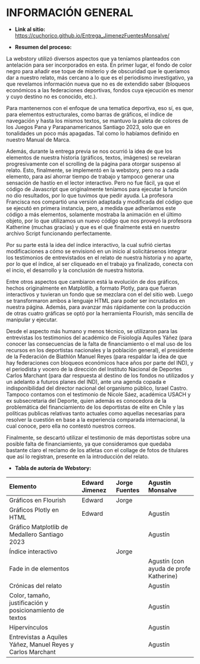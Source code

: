 # INFORMACIÓN GENERAL

* **Link al sitio:** https://cuchorico.github.io/Entrega_JimenezFuentesMonsalve/

* **Resumen del proceso:**

La webstory utilizó diversos aspectos que ya teníamos planteados con antelación para ser incorporados en esta. En primer lugar, el fondo de color negro para añadir ese toque de misterio y de obscuridad que le queríamos dar a nuestro relato, más cercano a lo que es el periodismo investigativo, ya que revelamos información nueva que no es de extendido saber (bloqueos económicos a las federaciones deportivas, fondos cuya ejecución es menor y cuyo destino no es conocido, etc.). 

Para mantenernos con el enfoque de una tematica deportiva, eso sí, es que, para elementos estructurales, como barras de gráficos, el índice de navegación y hasta los mismos textos, se mantuvo la paleta de colores de los Juegos Pana y Parapanamericanos Santiago 2023, solo que en tonalidades un poco más apagadas. Tal como lo habíamos definido en nuestro Manual de Marca.

Además, durante la entrega previa se nos ocurrió la idea de que los elementos de nuestra historia (gráficos, textos, imágenes) se revelaran progresivamente con el scrolling de la página para otorgar suspenso al relato. Esto, finalmente, se implementó en la webstory, pero no a cada elemento, para así ahorrar tiempo de trabajo y tampoco generar una sensación de hastío en el lector interactivo. Pero no fue fácil, ya que el código de Javascript que originalmente teníamos para ejecutar la función no dio resultados, por lo que tuvimos que pedir ayuda. La profesora Francisca nos compartió una versión adaptada y modificada del código que se ejecutó en primera instancia, pero, a medida que adheríamos este código a más elementos, solamente mostraba la animación en el último objeto, por lo que utilizamos un nuevo código que nos proveyó la profesora Katherine (muchas gracias) y que es el que finalmente está en nuestro archivo Script funcionando perfectamente.

Por su parte está la idea del índice interactivo, la cual sufrió ciertas modificaciones a cómo se envisionó en un inicio al solicitársenos integrar los testimonios de entrevistados en el relato de nuestra historia y no aparte, por lo que el índice, al ser cliqueado en el trabajo ya finalizado, conecta con el incio, el desarrollo y la conclusión de nuestra historia.

Entre otros aspectos que cambiaron está la evolución de dos gráficos, hechos originalmente en Matplotlib, a formato Plotly, para que fueran interactivos y tuvieran un fondo que se mezclara con el del sitio web. Luego se transformaron ambos a lenguaje HTML para poder ser incrustados en nuestra página. Además, para avanzar más rápidamente con la producción de otras cuatro gráficas se optó por la herramienta Flourish, más sencilla de manipular y ejecutar.

Desde el aspecto más humano y menos técnico, se utilizaron para las entrevistas los testimonios del académico de Fisiología Aquíles Yáñez (para conocer las consecuencias de la falta de financiamiento o el mal uso de los recursos en los deportistas nacionales y la población general), el presidente de la Federación de Biathlón Manuel Reyes (para respaldar la idea de que hay federaciones con bloqueos económicos hace años por parte del IND), y el periodista y vocero de la dirección del Instituto Nacional de Deportes Carlos Marchant (para dar respuesta al destino de los fondos no utilizados y un adelanto a futuros planes del IND), ante una agenda copada e indisponibilidad del director nacional del organismo público, Israel Castro. Tampoco contamos con el testimonio de Nicole Sáez, académica USACH y ex subsecretaria del Deporte, quien además es conocedora de la problemática del financiamiento de los deportistas de elite en Chile y las políticas publicas relativas tanto actuales como aquellas necesarias para resolver la cuestión en base a la experiencia comparada internacional, la cual conoce, pero ella no contestó nuestros correos.

Finalmente, se descartó utilizar el testimonio de más deportistas sobre una posible falta de financiamiento, ya que consideramos que quedaba bastante claro el reclamo de los atletas con el collage de fotos de titulares que así lo registran, presente en la introducción del relato.

* **Tabla de autoría de Webstory:**

| Elemento | Edward Jimenez | Jorge Fuentes | Agustín Monsalve |
|:---------|:-------------|:-------------|:-------------|
| Gráficos en Flourish        |    Edward          |     Jorge         |              |
| Gráficos Plotly en HTML        |     Edward         |              |   Agustín         |
|Gráfico Matplotlib de Medallero Santiago 2023| | |Agustín |
| Índice interactivo       |              |    Jorge          |              |
| Fade in de elementos |  |  | Agustín (con ayuda de profe Katherine) |
|Crónicas del relato | | |Agustín |
|Color, tamaño, justificación y posicionamiento de textos| | |Agustín |
|Hípervínculos| | |Agustín |
|Entrevistas a Aquíles Yáñez, Manuel Reyes y Carlos Marchant| | |Agustín|
